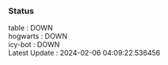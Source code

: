 ### Status


table : DOWN  
hogwarts : DOWN  
icy-bot : DOWN  
Latest Update : 2024-02-06 04:09:22.536456
